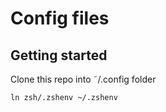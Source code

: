 # Config files

## Getting started
Clone this repo into ˜/.config folder
```
ln zsh/.zshenv ~/.zshenv
```
